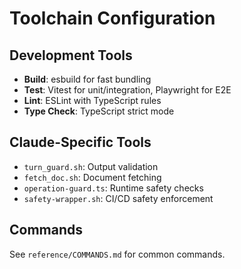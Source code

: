# Toolchain Configuration

## Development Tools

- **Build**: esbuild for fast bundling
- **Test**: Vitest for unit/integration, Playwright for E2E
- **Lint**: ESLint with TypeScript rules
- **Type Check**: TypeScript strict mode

## Claude-Specific Tools

- `turn_guard.sh`: Output validation
- `fetch_doc.sh`: Document fetching
- `operation-guard.ts`: Runtime safety checks
- `safety-wrapper.sh`: CI/CD safety enforcement

## Commands

See `reference/COMMANDS.md` for common commands.

